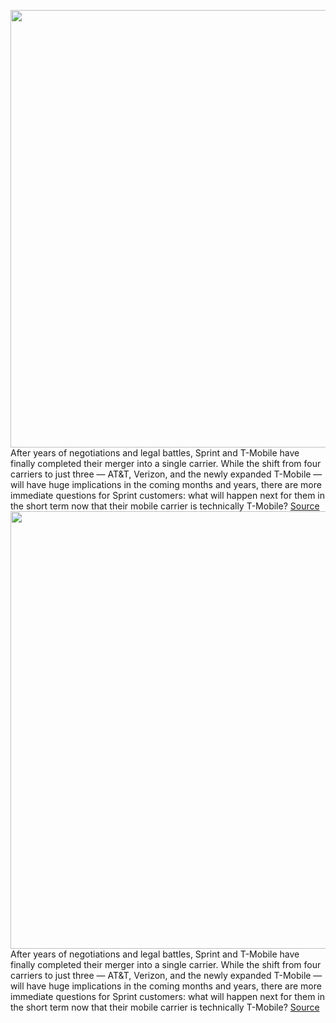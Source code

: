 <img src='https://cdn.vox-cdn.com/thumbor/tbLOYvGmObxAcrsurGfpjVAqGJQ=/0x0:3000x2000/1200x800/filters:focal(1260x760:1740x1240)/cdn.vox-cdn.com/uploads/chorus_image/image/66589100/acasatro_180430_1777_sprint_Tmobile_0002.0.jpg' width='700px' /><br/>
After years of negotiations and legal battles, Sprint and T-Mobile have finally completed their merger into a single carrier. While the shift from four carriers to just three — AT&T, Verizon, and the newly expanded T-Mobile — will have huge implications in the coming months and years, there are more immediate questions for Sprint customers: what will happen next for them in the short term now that their mobile carrier is technically T-Mobile?
<a href='https://www.theverge.com/2020/4/1/21203146/tmobile-sprint-customers-plans-network-billing-carriers-merger'> Source <a/><img src='https://cdn.vox-cdn.com/thumbor/tbLOYvGmObxAcrsurGfpjVAqGJQ=/0x0:3000x2000/1200x800/filters:focal(1260x760:1740x1240)/cdn.vox-cdn.com/uploads/chorus_image/image/66589100/acasatro_180430_1777_sprint_Tmobile_0002.0.jpg' width='700px' /><br/>
After years of negotiations and legal battles, Sprint and T-Mobile have finally completed their merger into a single carrier. While the shift from four carriers to just three — AT&T, Verizon, and the newly expanded T-Mobile — will have huge implications in the coming months and years, there are more immediate questions for Sprint customers: what will happen next for them in the short term now that their mobile carrier is technically T-Mobile?
<a href='https://www.theverge.com/2020/4/1/21203146/tmobile-sprint-customers-plans-network-billing-carriers-merger'> Source <a/>